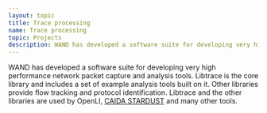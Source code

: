 ```yaml
---
layout: topic
title: Trace processing
name: Trace processing
topic: Projects
description: WAND has developed a software suite for developing very high performance network packet capture and analysis tools.  Libtrace is the core library and includes a set of example analysis tools built on it.  Other libraries provide flow tracking and protocol identification.  Libtrace and the other libraries are used by OpenLI, [CAIDA STARDUST](https://www.caida.org/funding/stardust/) and many other tools.
---
```


WAND has developed a software suite for developing very high performance network packet capture and analysis tools.  Libtrace is the core library and includes a set of example analysis tools built on it.  Other libraries provide flow tracking and protocol identification.  Libtrace and the other libraries are used by OpenLI, [CAIDA STARDUST](https://www.caida.org/funding/stardust/) and many other tools.
